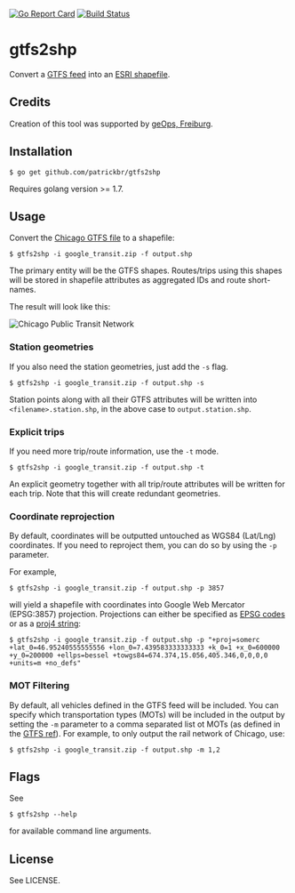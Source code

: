 [![Go Report Card](https://goreportcard.com/badge/github.com/patrickbr/gtfs2shp)](https://goreportcard.com/report/github.com/patrickbr/gtfs2shp) [![Build Status](https://travis-ci.org/patrickbr/gtfs2shp.svg?branch=master)](https://travis-ci.org/patrickbr/gtfs2shp)

# gtfs2shp

Convert a [GTFS feed](https://developers.google.com/transit/gtfs/reference#routestxt) into an [ESRI shapefile](https://en.wikipedia.org/wiki/Shapefile).

## Credits

Creation of this tool was supported by [geOps, Freiburg](http://geops.de/).

## Installation

    $ go get github.com/patrickbr/gtfs2shp

Requires golang version >= 1.7.

## Usage

Convert the [Chicago GTFS file](http://www.transitchicago.com/downloads/sch_data/) to a shapefile:

    $ gtfs2shp -i google_transit.zip -f output.shp

The primary entity will be the GTFS shapes. Routes/trips using this shapes will be stored in shapefile attributes as aggregated IDs and route short-names.

The result will look like this:

![Chicago Public Transit Network](https://patrickbrosi.de/chicago.png)

### Station geometries

If you also need the station geometries, just add the `-s` flag.

    $ gtfs2shp -i google_transit.zip -f output.shp -s

Station points along with all their GTFS attributes will be written into `<filename>.station.shp`, in the above case to `output.station.shp`.

### Explicit trips

If you need more trip/route information, use the `-t` mode. 

    $ gtfs2shp -i google_transit.zip -f output.shp -t
    
An explicit geometry together with all trip/route attributes will be written for each trip. Note that this will create redundant geometries.

### Coordinate reprojection

By default, coordinates will be outputted untouched as WGS84 (Lat/Lng) coordinates. If you need to reproject them, you can do so by using the `-p` parameter.

For example,

    $ gtfs2shp -i google_transit.zip -f output.shp -p 3857
    
will yield a shapefile with coordinates into Google Web Mercator (EPSG:3857) projection. Projections can either be specified as [EPSG codes](http://spatialreference.org/ref/epsg/) or as a [proj4 string](https://en.wikipedia.org/wiki/PROJ.4):

    $ gtfs2shp -i google_transit.zip -f output.shp -p "+proj=somerc +lat_0=46.95240555555556 +lon_0=7.439583333333333 +k_0=1 +x_0=600000 +y_0=200000 +ellps=bessel +towgs84=674.374,15.056,405.346,0,0,0,0 +units=m +no_defs"

### MOT Filtering

By default, all vehicles defined in the GTFS feed will be included. You can specify which transportation types (MOTs) will be included in the output by setting the `-m` parameter to a comma separated list ot MOTs (as defined in the [GTFS ref](https://developers.google.com/transit/gtfs/reference#routes_route_type_field)). For example, to only output the rail network of Chicago, use:

    $ gtfs2shp -i google_transit.zip -f output.shp -m 1,2
    
## Flags
See

    $ gtfs2shp --help
    
for available command line arguments.

## License

See LICENSE.
